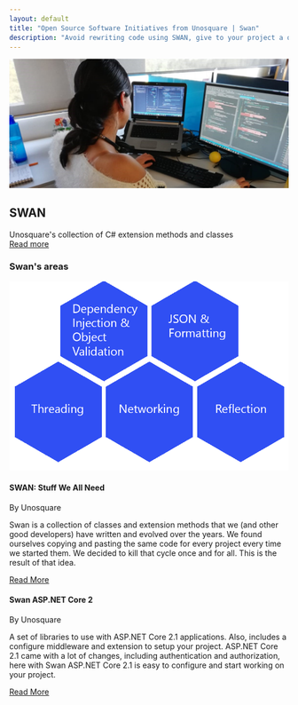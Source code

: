 ```yaml
---
layout: default
title: "Open Source Software Initiatives from Unosquare | Swan"
description: "Avoid rewriting code using SWAN, give to your project a quick start"
---
```

<div class="container content-home py-0">
    <div class="main-hero hero">
        <img src="/assets/coding-swan.jpg" class="px-5" alt="Swan logo" />
        <div class="hero-title title-black">
            <h2 class="text-uppercase">SWAN</h2>
            <div id="hero-label">Unosquare's collection of C# extension methods and classes</div>
            <a class="link-gray" href="https://unosquare.github.io/swan/"> Read more
            </a>
        </div>
    </div>
</div>
<div class="container content-home">
    <h3 class="subtitle my-4">Swan's areas​</h3>
    <img src="/assets/swanAreas.png" class="px-5 swan-hex">
</div>
<div class="gray-section">
    <div class="container content-home">
        <div class="row">
            <div class="col-12 col-lg-6 mb-4">
                <div class="card">
                    <div class="card-body p-3">
                        <div class="card-head">
                            <h4 class="text-uppercase">SWAN: Stuff We All Need</h4>
                            <span>By Unosquare</span>
                            <p class="author-date">
                                Swan is a collection of classes and extension methods that we (and other
                                good
                                developers)
                                have written and evolved over the years. We found ourselves copying and
                                pasting the
                                same code
                                for every project every time we started them. We decided to kill that cycle
                                once
                                and for all.
                                This is the result of that idea.
                            </p>
                        </div>
                        <div class="calltoaction calltoaction-sm d-flex justify-content-start m-0">
                            <a href="https://github.com/unosquare/swan" class="link-blue button">
                                Read More
                            </a>
                        </div>
                    </div>
                </div>
            </div>
            <div class="col-12 col-lg-6 mb-4">
                <div class="card">
                    <div class="card-body p-3">
                        <div class="card-head">
                            <h4 class="text-uppercase">Swan ASP.NET Core 2</h4>
                            <span>By Unosquare</span>
                            <p class="author-date">
                                A set of libraries to use with ASP.NET Core 2.1 applications.
                                Also, includes a configure middleware and extension to setup your project.
                                ASP.NET Core 2.1 came with a lot of changes, including authentication and
                                authorization,
                                here with Swan ASP.NET Core 2.1 is easy to configure and start working on
                                your
                                project.
                            </p>
                        </div>
                        <div class="calltoaction calltoaction-sm d-flex justify-content-start m-0">
                            <a href="https://github.com/unosquare/swan-aspnetcore" class="link-blue button">
                                Read More
                            </a>
                        </div>
                    </div>
                </div>
            </div>
        </div>
    </div>
</div>